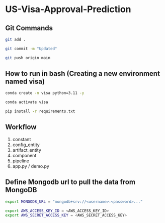 # US-Visa-Approval-Prediction
## Git Commands

```bash
git add .

git commit -m "Updated"

git push origin main

```


## How to run in bash (Creating a new environment named visa)

```bash
conda create -n visa python=3.11 -y
```

```bash
conda activate visa
```


```bash
pip install -r requirements.txt
```

## Workflow

1. constant
2. config_entity
3. artifact_entity
4. component
5. pipeline
6. app.py / demo.py

## Define Mongodb url to pull the data from MongoDB
```bash
export MONGODB_URL = "mongodb+srv://<username>:<password>..."

export AWS_ACCESS_KEY_ID = <AWS_ACCESS_KEY_ID>
export AWS_SECRET_ACCESS_KEY = <AWS_SECRET_ACCESS_KEY>
```